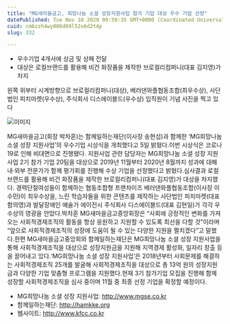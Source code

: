 ```yaml
---
title: "MG새마을금고, 희망나눔 소셜 성장지원사업 참가 기업 대상 우수 기업 선정"
datePublished: Tue Nov 10 2020 09:59:35 GMT+0000 (Coordinated Universal Time)
cuid: cm6zzh4wy000d09l52x6d2t4p
slug: 332

---
```



- 우수기업 4개사에 상금 및 상패 전달
- 대상은 로컬브랜드를 활용해 비건 화장품을 제작한 브로컬리컴퍼니(대표 김지영)가 차지

왼쪽 위부터 시계방향으로 브로컬리컴퍼니(대상), 베러댄와플협동조합(최우수상), 사단법인 피치마켓(우수상), 주식회사 디스에이블드(우수상) 임직원이 기념 사진을 찍고 있다

![이미지](https://cdn.hashnode.com/res/hashnode/image/upload/v1739248204241/eefdcec9-c5d7-492c-9270-744163089cd8.jpeg)

MG새마을금고(회장 박차훈)는 함께일하는재단(이사장 송현섭)과 함께한 ‘MG희망나눔 소셜 성장 지원사업’의 우수기업 시상식을 개최했다고 5일 밝혔다.이번 시상식은 코로나19로 인해 비대면으로 진행됐다. 지원사업 관련 담당자는 MG희망나눔 소셜 성장 지원사업 2기 참가 기업 20팀을 대상으로 2019년 11월부터 2020년 8월까지 성과에 대해 내·외부 전문가가 함께 평가회를 진행해 수상 기업을 선정했다고 밝혔다.심사결과 로컬브랜드를 활용해 비건 화장품을 제작한 브로컬리컴퍼니(대표 김지영)가 대상을 차지했다. 경력단절여성들이 함께하는 협동조합형 프랜차이즈 베러댄와플협동조합(이사장 이수민)이 최우수상을, 느린 학습자들을 위한 콘텐츠를 제작하는 사단법인 피치마켓(대표 함의영)과 발달장애인 예술가 에이전시 주식회사 디스에이블드(대표 김현일)가 각각 우수상의 영광을 안았다.박차훈 MG새마을금고중앙회장은 “사회에 긍정적인 변화를 가져오는 사회적경제조직의 활동을 항상 응원하고 지원할 수 있도록 최선을 다할 것”이라며 “앞으로 사회적경제조직의 성장에 도움이 될 수 있는 다양한 지원을 펼치겠다”고 말했다.한편 MG새마을금고중앙회와 함께일하는재단은 MG희망나눔 소셜 성장 지원사업을 통해 사회적경제조직을 대상으로 성장지원금을 지원해 지역경제 활성화, 일자리 창출 등을 끌어내고 있다.‘MG희망나눔 소셜 성장 지원사업’은 2018년부터 사회문제를 해결하는 사회적경제조직 25개를 발굴해 사회적경제조직을 대상으로 총 13억 원의 성장지원금과 다양한 기업 맞춤형 프로그램을 지원했다.현재 3기 참가기업 모집을 진행해 함께 성장할 사회적경제조직을 심사 중이며 11월 중 최종 선정 기업을 확정할 예정이다.

- MG희망나눔 소셜 성장 지원사업: http://www.mgse.co.kr
- 함께일하는재단: http://hamkke.org
- 웹사이트: http://www.kfcc.co.kr
